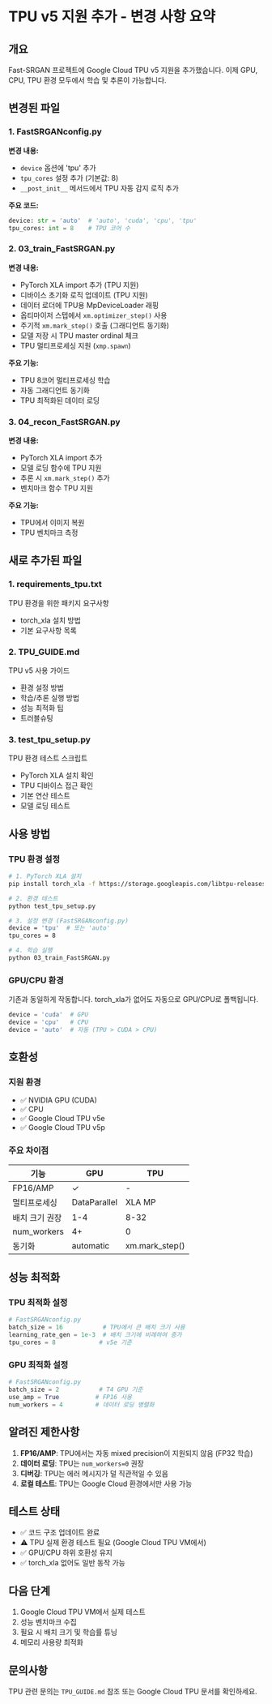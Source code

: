 # TPU v5 지원 추가 - 변경 사항 요약

## 개요
Fast-SRGAN 프로젝트에 Google Cloud TPU v5 지원을 추가했습니다. 이제 GPU, CPU, TPU 환경 모두에서 학습 및 추론이 가능합니다.

## 변경된 파일

### 1. FastSRGANconfig.py
**변경 내용:**
- `device` 옵션에 'tpu' 추가
- `tpu_cores` 설정 추가 (기본값: 8)
- `__post_init__` 메서드에서 TPU 자동 감지 로직 추가

**주요 코드:**
```python
device: str = 'auto'  # 'auto', 'cuda', 'cpu', 'tpu'
tpu_cores: int = 8    # TPU 코어 수
```

### 2. 03_train_FastSRGAN.py
**변경 내용:**
- PyTorch XLA import 추가 (TPU 지원)
- 디바이스 초기화 로직 업데이트 (TPU 지원)
- 데이터 로더에 TPU용 MpDeviceLoader 래핑
- 옵티마이저 스텝에서 `xm.optimizer_step()` 사용
- 주기적 `xm.mark_step()` 호출 (그래디언트 동기화)
- 모델 저장 시 TPU master ordinal 체크
- TPU 멀티프로세싱 지원 (`xmp.spawn`)

**주요 기능:**
- TPU 8코어 멀티프로세싱 학습
- 자동 그래디언트 동기화
- TPU 최적화된 데이터 로딩

### 3. 04_recon_FastSRGAN.py
**변경 내용:**
- PyTorch XLA import 추가
- 모델 로딩 함수에 TPU 지원
- 추론 시 `xm.mark_step()` 추가
- 벤치마크 함수 TPU 지원

**주요 기능:**
- TPU에서 이미지 복원
- TPU 벤치마크 측정

## 새로 추가된 파일

### 1. requirements_tpu.txt
TPU 환경을 위한 패키지 요구사항
- torch_xla 설치 방법
- 기본 요구사항 목록

### 2. TPU_GUIDE.md
TPU v5 사용 가이드
- 환경 설정 방법
- 학습/추론 실행 방법
- 성능 최적화 팁
- 트러블슈팅

### 3. test_tpu_setup.py
TPU 환경 테스트 스크립트
- PyTorch XLA 설치 확인
- TPU 디바이스 접근 확인
- 기본 연산 테스트
- 모델 로딩 테스트

## 사용 방법

### TPU 환경 설정
```bash
# 1. PyTorch XLA 설치
pip install torch_xla -f https://storage.googleapis.com/libtpu-releases/index.html

# 2. 환경 테스트
python test_tpu_setup.py

# 3. 설정 변경 (FastSRGANconfig.py)
device = 'tpu'  # 또는 'auto'
tpu_cores = 8

# 4. 학습 실행
python 03_train_FastSRGAN.py
```

### GPU/CPU 환경
기존과 동일하게 작동합니다. torch_xla가 없어도 자동으로 GPU/CPU로 폴백됩니다.

```python
device = 'cuda'  # GPU
device = 'cpu'   # CPU
device = 'auto'  # 자동 (TPU > CUDA > CPU)
```

## 호환성

### 지원 환경
- ✅ NVIDIA GPU (CUDA)
- ✅ CPU
- ✅ Google Cloud TPU v5e
- ✅ Google Cloud TPU v5p

### 주요 차이점

| 기능 | GPU | TPU |
|------|-----|-----|
| FP16/AMP | ✓ | - |
| 멀티프로세싱 | DataParallel | XLA MP |
| 배치 크기 권장 | 1-4 | 8-32 |
| num_workers | 4+ | 0 |
| 동기화 | automatic | xm.mark_step() |

## 성능 최적화

### TPU 최적화 설정
```python
# FastSRGANconfig.py
batch_size = 16           # TPU에서 큰 배치 크기 사용
learning_rate_gen = 1e-3  # 배치 크기에 비례하여 증가
tpu_cores = 8            # v5e 기준
```

### GPU 최적화 설정
```python
# FastSRGANconfig.py
batch_size = 2           # T4 GPU 기준
use_amp = True          # FP16 사용
num_workers = 4         # 데이터 로딩 병렬화
```

## 알려진 제한사항

1. **FP16/AMP**: TPU에서는 자동 mixed precision이 지원되지 않음 (FP32 학습)
2. **데이터 로딩**: TPU는 `num_workers=0` 권장
3. **디버깅**: TPU는 에러 메시지가 덜 직관적일 수 있음
4. **로컬 테스트**: TPU는 Google Cloud 환경에서만 사용 가능

## 테스트 상태

- ✅ 코드 구조 업데이트 완료
- ⚠️ TPU 실제 환경 테스트 필요 (Google Cloud TPU VM에서)
- ✅ GPU/CPU 하위 호환성 유지
- ✅ torch_xla 없어도 일반 동작 가능

## 다음 단계

1. Google Cloud TPU VM에서 실제 테스트
2. 성능 벤치마크 수집
3. 필요 시 배치 크기 및 학습률 튜닝
4. 메모리 사용량 최적화

## 문의사항
TPU 관련 문의는 `TPU_GUIDE.md` 참조 또는 Google Cloud TPU 문서를 확인하세요.
